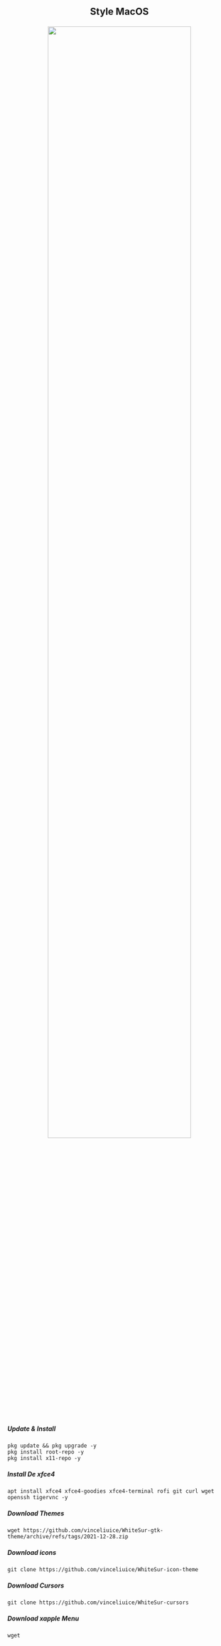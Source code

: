 <h2><p align="center">Style MacOS</p></h2>

<p align="center">
<img width="80%" src="https://encrypted-tbn0.gstatic.com/images?q=tbn:ANd9GcT5O_qBedlyFdF3DqM_hXvI9qkj-4zTGXF8Hg&usqp=CAU">
</p>

##### Update & Install
```
pkg update && pkg upgrade -y
pkg install root-repo -y
pkg install x11-repo -y
```
##### Install De xfce4
```
apt install xfce4 xfce4-goodies xfce4-terminal rofi git curl wget openssh tigervnc -y
```
##### Download Themes
```
wget https://github.com/vinceliuice/WhiteSur-gtk-theme/archive/refs/tags/2021-12-28.zip
```
##### Download icons
```
git clone https://github.com/vinceliuice/WhiteSur-icon-theme
```
##### Download Cursors
```
git clone https://github.com/vinceliuice/WhiteSur-cursors
```
##### Download xapple Menu
```
wget
```

